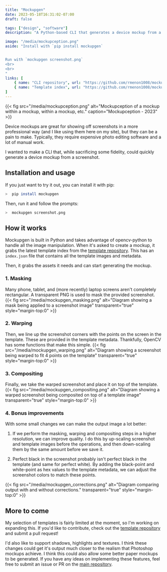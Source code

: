 ```yaml
---
title: "Mockupgen"
date: 2023-05-18T16:31:02-07:00
draft: false

tags: ["design", "software"]
description: "A Python-based CLI that generates a device mockup from a screenshot"

image: "/media/mockupception.png"
aside: "Install with `pip install mockupgen`


Run with `mockupgen screenshot.png`
<br>
<br>
"
links: [
    { name: "CLI repository", url: "https://github.com/rmenon1008/mockupgen/", icon: "github" },
    { name: "Template index", url: "https://github.com/rmenon1008/mockupgen-templates/", icon: "github" },
]
---
```


{{< fig src="/media/mockupception.png" alt="Mockupception of a mockup within a mockup, within a mockup, etc." caption="Mockupception - 2023" >}}

Device mockups are great for showing off screenshots in a more professional way (and I like using them here on my site), but they can be a pain to make. Typically, they require expensive photo editing software and a lot of manual work.

I wanted to make a CLI that, while sacrificing some fidelity, could quickly generate a device mockup from a screenshot.

## Installation and usage

If you just want to try it out, you can install it with pip:

```bash
>  pip install mockupgen
```

Then, run it and follow the prompts:

```bash
>  mockupgen screenshot.png
```

## How it works

Mockupgen is built in Python and takes advantage of opencv-python to handle all the image manipulation. When it's asked to create a mockup, it grabs the latest template index from the [template repository](https://github.com/rmenon1008/mockupgen-templates/). This has an `index.json` file that contains all the template images and metadata.

Then, it grabs the assets it needs and can start generating the mockup.

### 1. Masking

Many phone, tablet, and (more recently) laptop screens aren't completely rectangular. A transparent PNG is used to mask the provided screenshot.
{{< fig src="/media/mockupgen_masking.png" alt="Diagram showing a mask being applied to a screenshot image" transparent="true" style="margin-top:0" >}}

### 2. Warping

Then, we line up the screenshot corners with the points on the screen in the template. These are provided in the template metadata. Thankfully, OpenCV has some functions that make this simple.
{{< fig src="/media/mockupgen_warping.png" alt="Diagram showing a screenshot being warped to fit 4 points on the template" transparent="true" style="margin-top:0" >}}


### 3. Compositing

Finally, we take the warped screenshot and place it on top of the template.
{{< fig src="/media/mockupgen_compositing.png" alt="Diagram showing a warped screenshot being composited on top of a template image" transparent="true" style="margin-top:0" >}}


### 4. Bonus improvements

With some small changes we can make the output image a lot better:

1. If we perform the masking, warping and compositing steps in a higher resolution, we can improve quality. I do this by up-scaling screenshot and template images before the operations, and then down-scaling them by the same amount before we save it.

2. Perfect black in the screenshot probably isn't perfect black in the template (and same for perfect white). By adding the black-point and white-point as hex values to the template metadata, we can adjust the screenshot colors to match these points.

{{< fig src="/media/mockupgen_corrections.png" alt="Diagram comparing output with and without corrections." transparent="true" style="margin-top:0" >}}

## More to come

My selection of templates is fairly limited at the moment, so I'm working on expanding this. If you'd like to contribute, check out the [template repository](https://github.com/rmenon1008/mockupgen-templates/) and submit a pull request!

I'd also like to support shadows, highlights and textures. I think these changes could get it's output much closer to the realism that Photoshop mockups achieve. I think this could also allow some better paper mockups to be generated. If you have any ideas on implementing these features, feel free to submit an issue or PR on the [main repository](https://github.com/rmenon1008/mockupgen/).